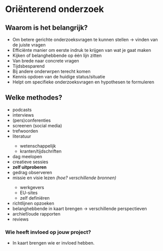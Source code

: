 # Oriënterend onderzoek

## Waarom is het belangrijk?
- Om betere gerichte onderzoeksvragen te kunnen stellen &rarr; vinden van de juiste vragen
- Efficiënte manier om eerste indruk te krijgen van wat je gaat maken
- Kijken of belanghebbende op één lijn zitten
- Van brede naar concrete vragen
- Tijdsbesparend
- Bij andere onderwrpen terecht komen
- Kennis opdoen van de huidige status/situatie
- Helpt om specifieke onderzoeksvragen en hypothesen te formuleren
## Welke methodes?
<ul>
  <Li>podcasts</Li>
  <li>interviews</li>
  <li>(pers)conferenties</li>
  <li>screenen (social media)</li>
  <li>trefwoorden</li>
  <li>literatuur</li>
    <ul>
      <li>wetenschappelijk</li>
      <li>kranten/tijdschriften</li>
    </ul>
  <li>dag meelopen</li>
  <li>creatieve sessies</li>
  <li><strong>zelf uitproberen</strong></li>
  <li>gedrag observeren</li>
  <li>missie en visie lezen <em>(hoe? verschillende bronnen)</em></li>
    <ul>
      <li>werkgevers</li>
      <li>EU-sites</li>
      <li>zelf definiëren</li>
    </ul>
  <li>richtlijnen opzoeken</li>
  <li>belanghebbende in kaart brengen &rarr; verschillende perspectieven</li>
  <li>archief/oude rapporten</li>
  <li>reviews</li>
</ul>

### Wie heeft invloed op jouw project?
- In kaart brengen wie er invloed hebben.
